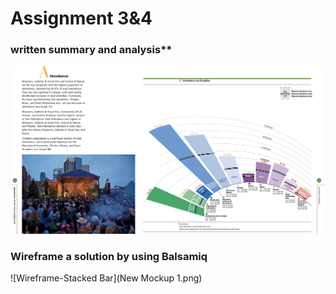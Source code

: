 # Assignment 3&4
### written summary and analysis**

![Original Data Visualization](original.png)

### Wireframe a solution by using Balsamiq

![Wireframe-Stacked Bar](New Mockup 1.png)
